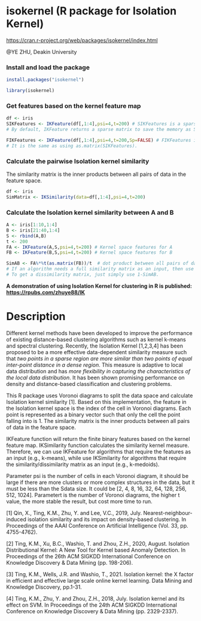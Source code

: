 # isokernel (R package for Isolation Kernel)

https://cran.r-project.org/web/packages/isokernel/index.html

@YE ZHU, Deakin University

### Install and load the package

```r
install.packages("isokernel")
```
```r
library(isokernel)
```
### Get features based on the kernel feature map 
```r
df <- iris
SIKFeatures <- IKFeature(df[,1:4],psi=4,t=200) # SIKFeatures is a sparse matrix. 
# By default, IKFeature returns a sparse matrix to save the memory as Sp=TRUE.

FIKFeatures <- IKFeature(df[,1:4],psi=4,t=200,Sp=FALSE) # FIKFeatures is a full matrix. 
# It is the same as using as.matrix(SIKFeatures).
```
### Calculate the pairwise Isolation kernel similarity
The similarity matrix is the inner products between all pairs of data in the feature space.  

```r
df <- iris
SimMatrix <- IKSimilarity(data=df[,1:4],psi=4,t=200)
```

### Calculate the Isolation kernel similarity between A and B

```r
A <- iris[1:10,1:4]
B <- iris[21:40,1:4]
S <- rbind(A,B)
t <- 200
FA <- IKFeature(A,S,psi=4,t=200) # Kernel space features for A
FB <- IKFeature(B,S,psi=4,t=200) # Kernel space features for B

SimAB <- FA%*%t(as.matrix(FB))/t  # dot product between all pairs of data in the feature space. 
# If an algorithm needs a full similarity matrix as an input, then use as.matrix(SimAB) to suit it. 
# To get a dissimilarity matrix, just simply use 1-SimAB.
```

**A demonstration of using Isolation Kernel for clustering in R is published: https://rpubs.com/zhuye88/IK**

# Description 
Different kernel methods have been developed to improve the performance of existing distance-based clustering algorithms such as kernel k-means and spectral clustering. Recently, the Isolation Kernel [1,2,3,4] has been proposed to be a more effective data-dependent similarity measure such that *two points in a sparse region are more similar than two points of equal inter-point distance in a dense region*. This measure is adaptive to local data distribution and has *more flexibility in capturing the characteristics of the local data distribution*. It has been shown promising performance on density and distance-based classification and clustering problems.

This R package uses Voronoi diagrams to split the data space and calculate Isolation kernel similarity [1]. Based on this implementation, the feature in the Isolation kernel space is the index of the cell in Voronoi diagrams. Each point is represented as a binary vector such that only the cell the point falling into is 1. The similarity matrix is the inner products between all pairs of data in the feature space.

IKFeature function will return the finite binary features based on the kernel feature map. IKSimilarity function calculates the similarity kernel measure. Therefore, we can use IKFeature for algorithms that require the features as an input (e.g., k-means), while use IKSimilarity for algorithms that require the similarity/dissimilarity matrix as an input (e.g., k-medoids).

Parameter psi is the number of cells in each Voronoi diagram, it should be large if there are more clusters or more complex structures in the data, but it must be less than the Sdata size. It could be [2, 4, 8, 16, 32, 64, 128, 256, 512, 1024]. Parametert is the number of Voronoi diagrams, the higher t value, the more stable the result, but cost more time to run.

[1] Qin, X., Ting, K.M., Zhu, Y. and Lee, V.C., 2019, July. Nearest-neighbour-induced isolation similarity and its impact on density-based clustering. In Proceedings of the AAAI Conference on Artificial Intelligence (Vol. 33, pp. 4755-4762).

[2] Ting, K.M., Xu, B.C., Washio, T. and Zhou, Z.H., 2020, August. Isolation Distributional Kernel: A New Tool for Kernel based Anomaly Detection. In Proceedings of the 26th ACM SIGKDD International Conference on Knowledge Discovery & Data Mining (pp. 198-206).

[3] Ting, K.M., Wells, J.R. and Washio, T., 2021. Isolation kernel: the X factor in efficient and effective large scale online kernel learning. Data Mining and Knowledge Discovery, pp.1-31.

[4] Ting, K.M., Zhu, Y. and Zhou, Z.H., 2018, July. Isolation kernel and its effect on SVM. In Proceedings of the 24th ACM SIGKDD International Conference on Knowledge Discovery & Data Mining (pp. 2329-2337).

